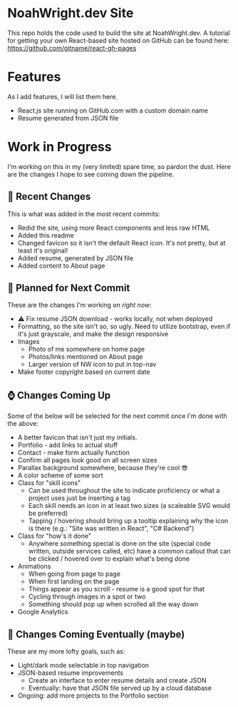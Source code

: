 ﻿# NoahWright.dev Site
This repo holds the code used to build the site at NoahWright.dev.  A tutorial for getting your own React-based site hosted on GitHub can be found here: https://github.com/gitname/react-gh-pages

# Features
As I add features, I will list them here.
- React.js site running on GitHub.com with a custom domain name
- Resume generated from JSON file

# Work in Progress
I'm working on this in my (very limited) spare time, so pardon the dust.  Here are the changes I hope to see coming down the pipeline.

## 🥳 Recent Changes
This is what was added in the most recent commits:
- Redid the site, using more React components and less raw HTML
- Added this readme
- Changed favicon so it isn't the default React icon.  It's not pretty, but at least it's original!
- Added resume, generated by JSON file
- Added content to About page

## 🤔 Planned for Next Commit
These are the changes I'm working on *right now*:
- ⚠ Fix resume JSON download - works locally, not when deployed
- Formatting, so the site isn't so, so ugly.  Need to utilize bootstrap, even if it's just grayscale, and make the design responsive
- Images
  - Photo of me somewhere on home page
  - Photos/links mentioned on About page
  - Larger version of NW icon to put in top-nav
- Make footer copyright based on current date

## ⌚ Changes Coming Up
Some of the below will be selected for the next commit once I'm done with the above:
- A better favicon that *isn't* just my initials.
- Portfolio - add links to actual stuff
- Contact - make form actually function
- Confirm all pages look good on all screen sizes
- Parallax background somewhere, because they're cool 😎
- A color scheme of some sort
- Class for "skill icons"
  - Can be used throughout the site to indicate proficiency or what a project uses just be inserting a tag
  - Each skill needs an icon in at least two sizes (a scaleable SVG would be preferred)
  - Tapping / hovering should bring up a tooltip explaining why the icon is there (e.g.: "Site was written in React", "C# Backend")
- Class for "how's it done"
  - Anywhere something special is done on the site (special code written, outside services called, etc) have a common callout that can be clicked / hovered over to explain what's being done
- Animations
  - When going from page to page
  - When first landing on the page
  - Things appear as you scroll - resume is a good spot for that
  - Cycling through images in a spot or two
  - Something should pop up when scrolled all the way down
- Google Analytics

## 🏁 Changes Coming Eventually (maybe)
These are my more lofty goals, such as:
- Light/dark mode selectable in top navigation
- JSON-based resume improvements
  - Create an interface to enter resume details and create JSON
  - Eventually: have that JSON file served up by a cloud database
- Ongoing: add more projects to the Portfolio section